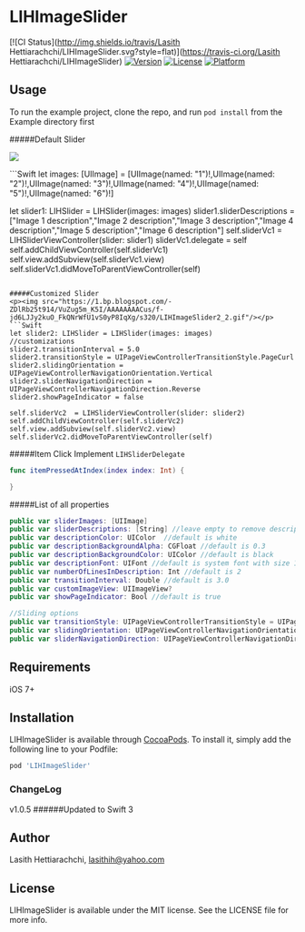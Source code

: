 # LIHImageSlider

[![CI Status](http://img.shields.io/travis/Lasith Hettiarachchi/LIHImageSlider.svg?style=flat)](https://travis-ci.org/Lasith Hettiarachchi/LIHImageSlider)
[![Version](https://img.shields.io/cocoapods/v/LIHImageSlider.svg?style=flat)](http://cocoapods.org/pods/LIHImageSlider)
[![License](https://img.shields.io/cocoapods/l/LIHImageSlider.svg?style=flat)](http://cocoapods.org/pods/LIHImageSlider)
[![Platform](https://img.shields.io/cocoapods/p/LIHImageSlider.svg?style=flat)](http://cocoapods.org/pods/LIHImageSlider)

## Usage

To run the example project, clone the repo, and run `pod install` from the Example directory first

#####Default Slider
<p><img src="https://2.bp.blogspot.com/-rMzLaIDW0D8/VuZug9qrMPI/AAAAAAAACuo/sMChPhCiN4UVoBeIi5Al3rpqq2WYbT8UA/s320/LIHImageSlider2_1.gif"/></p>
```Swift
let images: [UIImage] = [UIImage(named: "1")!,UIImage(named: "2")!,UIImage(named: "3")!,UIImage(named: "4")!,UIImage(named: "5")!,UIImage(named: "6")!]

let slider1: LIHSlider = LIHSlider(images: images)
slider1.sliderDescriptions = ["Image 1 description","Image 2 description","Image 3 description","Image 4 description","Image 5 description","Image 6 description"]
self.sliderVc1  = LIHSliderViewController(slider: slider1)
sliderVc1.delegate = self
self.addChildViewController(self.sliderVc1)
self.view.addSubview(self.sliderVc1.view)
self.sliderVc1.didMoveToParentViewController(self)
```

#####Customized Slider
<p><img src="https://1.bp.blogspot.com/-ZDlRb25t914/VuZug5m_K5I/AAAAAAAACus/f-jd6LJJy2kuO_FkQNrWfU1vS0yP8IqXg/s320/LIHImageSlider2_2.gif"/></p>
```Swift
let slider2: LIHSlider = LIHSlider(images: images)
//customizations
slider2.transitionInterval = 5.0
slider2.transitionStyle = UIPageViewControllerTransitionStyle.PageCurl
slider2.slidingOrientation = UIPageViewControllerNavigationOrientation.Vertical
slider2.sliderNavigationDirection = UIPageViewControllerNavigationDirection.Reverse
slider2.showPageIndicator = false

self.sliderVc2  = LIHSliderViewController(slider: slider2)
self.addChildViewController(self.sliderVc2)
self.view.addSubview(self.sliderVc2.view)
self.sliderVc2.didMoveToParentViewController(self)
```

#####Item Click
Implement `LIHSliderDelegate` 
```Swift
func itemPressedAtIndex(index index: Int) {

}
```

#####List of all properties
```Swift
public var sliderImages: [UIImage]
public var sliderDescriptions: [String] //leave empty to remove description
public var descriptionColor: UIColor  //default is white
public var descriptionBackgroundAlpha: CGFloat //default is 0.3
public var descriptionBackgroundColor: UIColor //default is black
public var descriptionFont: UIFont //default is system font with size 15
public var numberOfLinesInDescription: Int //default is 2
public var transitionInterval: Double //default is 3.0
public var customImageView: UIImageView?
public var showPageIndicator: Bool //default is true

//Sliding options
public var transitionStyle: UIPageViewControllerTransitionStyle = UIPageViewControllerTransitionStyle.Scroll
public var slidingOrientation: UIPageViewControllerNavigationOrientation = UIPageViewControllerNavigationOrientation.Horizontal
public var sliderNavigationDirection: UIPageViewControllerNavigationDirection = UIPageViewControllerNavigationDirection.Forward
```


## Requirements
iOS 7+

## Installation

LIHImageSlider is available through [CocoaPods](http://cocoapods.org). To install
it, simply add the following line to your Podfile:

```ruby
pod 'LIHImageSlider'
```

### ChangeLog

v1.0.5
######Updated to Swift 3


## Author

Lasith Hettiarachchi, lasithih@yahoo.com

## License

LIHImageSlider is available under the MIT license. See the LICENSE file for more info.
